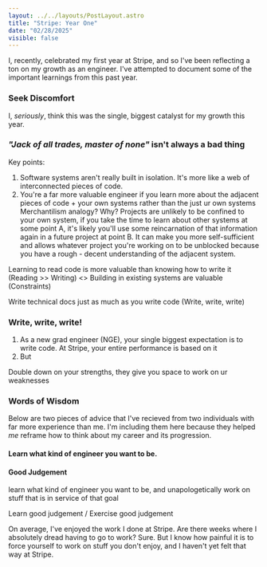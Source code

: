 ```yaml
---
layout: ../../layouts/PostLayout.astro
title: "Stripe: Year One"
date: "02/28/2025"
visible: false 
---
```


I, recently, celebrated my first year at Stripe, and so I've been reflecting a ton on my growth as an engineer. I've attempted to document some of the important learnings from this past year.

### Seek Discomfort
I, _seriously_, think this was the single, biggest catalyst for my growth this year. 



### _"Jack of all trades, master of none"_ isn't always a bad thing
Key points:
1. Software systems aren't really built in isolation. It's more like a web of interconnected pieces of code.
2. You're a far more valuable engineer if you learn more about the adjacent pieces of code + your own systems rather than the just ur own systems
  Merchantilism analogy?
  Why? Projects are unlikely to be confined to your own system, if you take the time to learn about other systems at some point A, it's likely you'll use some reincarnation of that information again in a future project at point B.
  It can make you more self-sufficient and allows whatever project you're working on to be unblocked because you have a rough - decent understanding of the adjacent system.

Learning to read code is more valuable than knowing how to write it (Reading >> Writing)
<>
Building in existing systems are valuable (Constraints)

Write technical docs just as much as you write code (Write, write, write)
### Write, write, write!
1. As a new grad engineer (NGE), your single biggest expectation is to write code. At Stripe, your entire performance is based on it
2. But 


Double down on your strengths, they give you space to work on ur weaknesses

### Words of Wisdom 
Below are two pieces of advice that I've recieved from two individuals with far more experience than me. I'm including them here because they helped _me_ reframe how to think about my career and its progression. 

#### Learn what kind of engineer you want to be.


#### Good Judgement


learn what kind of engineer you want to be, and unapologetically work on stuff that is in service of that goal

Learn good judgement / Exercise good judgement



On average, I've enjoyed the work I done at Stripe. Are there weeks where I absolutely dread having to go to work? Sure. But I know how painful it is to force yourself to work on stuff you don't enjoy, and I haven't yet felt that way at Stripe. 

